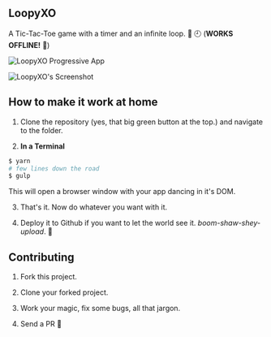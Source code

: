 ## LoopyXO

A Tic-Tac-Toe game with a timer and an infinite loop. :repeat: :clock9: (**WORKS OFFLINE!** :blue_heart:)

![LoopyXO Progressive App](https://img.shields.io/badge/type-Progressive%20Web%20App-blue.svg)

![LoopyXO's Screenshot]()

## How to make it work at home

1. Clone the repository (yes, that big green button at the top.) and navigate to the folder.

2. **In a Terminal**

```bash
$ yarn
# few lines down the road
$ gulp
```

This will open a browser window with your app dancing in it's DOM.

3. That's it. Now do whatever you want with it.

4. Deploy it to Github if you want to let the world see it. _boom-shaw-shey-upload_. :tada:

## Contributing

1. Fork this project.

2. Clone your forked project.

3. Work your magic, fix some bugs, all that jargon.

4. Send a PR :100:
